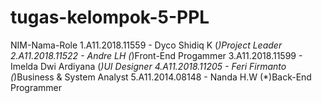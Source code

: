 # tugas-kelompok-5-PPL
NIM-Nama-Role
1.A11.2018.11559 - Dyco Shidiq K (*)Project Leader
2.A11.2018.11522 - Andre LH (*)Front-End Progammer
3.A11.2018.11599 - Imelda Dwi Ardiyana (*)UI Designer
4.A11.2018.11205 - Feri Firmanto (*)Business & System Analyst
5.A11.2014.08148 - Nanda H.W (*)Back-End Programmer

